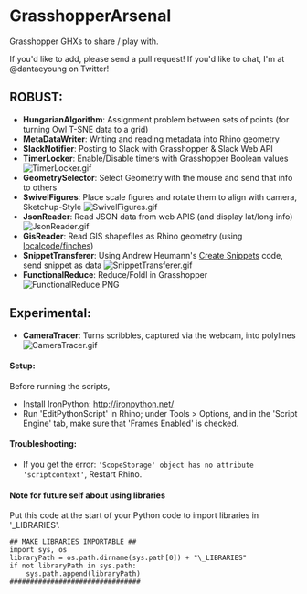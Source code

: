 # GrasshopperArsenal

Grasshopper GHXs to share / play with.

If you'd like to add, please send a pull request! 
If you'd like to chat, I'm at @dantaeyoung on Twitter!

## ROBUST:

* **HungarianAlgorithm**: Assignment problem between sets of points (for turning Owl T-SNE data to a grid)
* **MetaDataWriter**: Writing and reading metadata into Rhino geometry
* **SlackNotifier**: Posting to Slack with Grasshopper & Slack Web API
* **TimerLocker**: Enable/Disable timers with Grasshopper Boolean values
![TimerLocker.gif](https://raw.githubusercontent.com/provolot/GrasshopperArsenal/master/TimerLocker/TimerLocker.gif)
* **GeometrySelector**: Select Geometry with the mouse and send that info to others
* **SwivelFigures**: Place scale figures and rotate them to align with camera, Sketchup-Style
![SwivelFigures.gif](https://raw.githubusercontent.com/provolot/GrasshopperArsenal/master/SwivelFigures/SwivelFigures.gif)
* **JsonReader**: Read JSON data from web APIS (and display lat/long info)
![JsonReader.gif](https://github.com/provolot/GrasshopperArsenal/raw/master/JsonReader/JsonReader.gif)
* **GisReader**: Read GIS shapefiles as Rhino geometry (using [localcode/finches](https://github.com/localcode/finches))
* **SnippetTransferer**: Using Andrew Heumann's [Create Snippets](http://www.grasshopper3d.com/profiles/blogs/create-snippets-with-grasshopper) code, send snippet as data
![SnippetTransferer.gif](https://raw.githubusercontent.com/provolot/GrasshopperArsenal/master/SnippetTransferer/SnippetTransferer.gif)
* **FunctionalReduce**: Reduce/Foldl in Grasshopper
![FunctionalReduce.PNG](https://raw.githubusercontent.com/provolot/GrasshopperArsenal/master/FunctionalReduce/FunctionalReduce.PNG)

## Experimental:

* **CameraTracer**: Turns scribbles, captured via the webcam, into polylines
![CameraTracer.gif](https://github.com/provolot/GrasshopperArsenal/raw/master/CameraTracer/CameraTracer.gif)

#### Setup:

Before running the scripts,
* Install IronPython: http://ironpython.net/
* Run 'EditPythonScript' in Rhino; under Tools > Options, and in the 'Script Engine' tab, make sure that 'Frames Enabled' is checked.

#### Troubleshooting:

* If you get the error: ` 'ScopeStorage' object has no attribute 'scriptcontext' `, Restart Rhino.

#### Note for future self about using libraries

Put this code at the start of your Python code to import libraries in '_LIBRARIES'.
```
## MAKE LIBRARIES IMPORTABLE ##
import sys, os
libraryPath = os.path.dirname(sys.path[0]) + "\_LIBRARIES"
if not libraryPath in sys.path:
    sys.path.append(libraryPath)
################################
```
